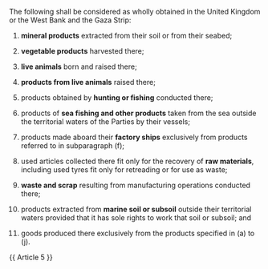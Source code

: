 The following shall be considered as wholly obtained in the United Kingdom or the West Bank and the Gaza Strip:

1. **mineral products** extracted from their soil or from their seabed;

2. **vegetable products** harvested there;

3. **live animals** born and raised there;

4. **products from live animals** raised there;

5. products obtained by **hunting or fishing** conducted there;

6. products of **sea fishing and other products** taken from the sea outside the territorial waters of the Parties by their vessels;

7. products made aboard their **factory ships** exclusively from products referred to in subparagraph (f);

8. used articles collected there fit only for the recovery of **raw materials**, including used tyres fit only for retreading or for use as waste;

9. **waste and scrap** resulting from manufacturing operations conducted there;

10. products extracted from **marine soil or subsoil** outside their territorial waters provided that it has sole rights to work that soil or subsoil; and

11. goods produced there exclusively from the products specified in (a) to (j).

{{ Article 5 }}
